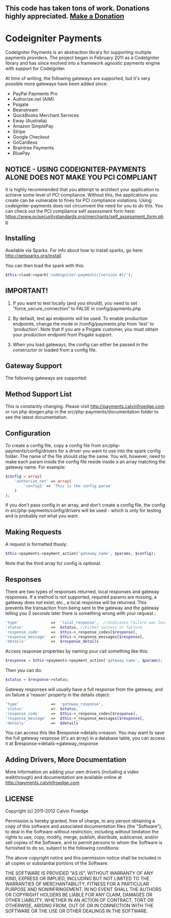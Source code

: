 ## This code has taken tons of work.  Donations highly appreciated.  [Make a Donation](https://www.paypal.com/cgi-bin/webscr?cmd=_s-xclick&hosted_button_id=TJMWX5E9GXS7S "Make a Donation to Codeigniter Payments")

# Codeigniter Payments

CodeIgniter Payments is an abstraction library for supporting multiple payments providers.  The project began in February 2011 as a CodeIgniter library and has since evolved into a framework agnostic payments engine with support for CodeIgniter.

At time of writing, the following gateways are supported, but it's very possible more gateways have been added since:

- PayPal Payments Pro
- Authorize.net (AIM)
- Psigate
- Beanstream
- QuickBooks Merchant Services
- Eway (Australia)
- Amazon SimplePay
- Stripe
- Google Checkout
- GoCardless
- Braintree Payments
- BluePay

## NOTICE - USING CODEIGNITER-PAYMENTS ALONE DOES NOT MAKE YOU PCI COMPLIANT

It is highly recommended that you attempt to architect your application to achieve some level of PCI compliance.  Without this, the applications you create can be vulnerable to fines for PCI compliance violations.  Using codeigniter-payments does not circumvent the need for you to do this.  You can check out the PCI compliance self assessment form here: https://www.pcisecuritystandards.org/merchants/self_assessment_form.php

## Installing

Available via Sparks.  For info about how to install sparks, go here: http://getsparks.org/install

You can then load the spark with this:

```php
$this->load->spark('codeigniter-payments/[version #]/');
```

## IMPORTANT!

1.  If you want to test locally (and you should), you need to set "force_secure_connection" to FALSE in config/payments.php

2.  By default, test api endpoints will be used.  To enable production endpoints, change the mode in /config/payments.php from 'test' to 'production'.  Note that if you are a Psigate customer, you must obtain your production endpoint from Psigate support.

3.  When you load gateways, the config can either be passed in the constructor or loaded from a config file.

## Gateway Support

The following gateways are supported:

## Method Support List

This is constantly changing.  Please visit http://payments.calvinfroedge.com or run php doxgen.php in the src/php-payments/documentation folder to see the latest documentation.

## Configuration

To create a config file, copy a config file from src/php-payments/config/drivers for a driver you want to use into the spark config folder.  The name of the file should stay the same.  You will, however, need to make each param inside the config file reside inside a an array matching the gateway name.  For example:

```php
$config = array(
	'authorize_net' => array(
		'config1' => 'This is the config param'
	)
);
```

If you don't pass config in an array, and don't create a config file, the config in src/php-payments/config/drivers will be used - which is only for testing and is probably not what you want.

## Making Requests
 
A request is formatted thusly:

```php
$this->payments->payment_action('gateway_name', $params, $config);
```

Note that the third array for config is optional. 

## Responses

There are two types of responses returned, local responses and gateway responses.  If a method is not supported, required params are missing, a gateway does not exist, etc., a local response will be returned.  This prevents the transaction from being sent to the gateway and the gateway telling you 3 seconds later there is something wrong with your request.:

```php
'type'				=>	'local_response',  //Indicates failure was local
'status' 			=>	$status, //Either success or failure
'response_code' 	=>	$this->_response_codes[$response], 
'response_message' 	=>	$this->_response_messages[$response],
'details'			=>	$response_details
```
Access response properties by naming your call something like this:

```php
$response = $this->payments->payment_action('gateway_name', $params); 
```

Then you can do:

```php
$status = $response->status;
```

Gateway responses will usually have a full response from the gateway, and on failure a 'reason' property in the details object:

```php
'type'				=>	'gateway_response',
'status' 			=>	$status, 
'response_code' 	=>	$this->_response_codes[$response], 
'response_message' 	=>	$this->_response_messages[$response],
'details'			=>	$details
```

You can access this like $response->details->reason.  You may want to save the full gateway response (it's an array) in a database table, you can access it at $response->details->gateway_response

## Adding Drivers, More Documentation

More information on adding your own drivers (including a video walkthrough) and documentation are available online at http://payments.calvinfroedge.com

## LICENSE

Copyright (c) 2011-2012 Calvin Froedge

Permission is hereby granted, free of charge, to any person obtaining a copy of this software and associated documentation files (the "Software"), to deal in the Software without restriction, including without limitation the rights to use, copy, modify, merge, publish, distribute, sublicense, and/or sell copies of the Software, and to permit persons to whom the Software is furnished to do so, subject to the following conditions:

The above copyright notice and this permission notice shall be included in all copies or substantial portions of the Software.

THE SOFTWARE IS PROVIDED "AS IS", WITHOUT WARRANTY OF ANY KIND, EXPRESS OR IMPLIED, INCLUDING BUT NOT LIMITED TO THE WARRANTIES OF MERCHANTABILITY, FITNESS FOR A PARTICULAR PURPOSE AND NONINFRINGEMENT. IN NO EVENT SHALL THE AUTHORS OR COPYRIGHT HOLDERS BE LIABLE FOR ANY CLAIM, DAMAGES OR OTHER LIABILITY, WHETHER IN AN ACTION OF CONTRACT, TORT OR OTHERWISE, ARISING FROM, OUT OF OR IN CONNECTION WITH THE SOFTWARE OR THE USE OR OTHER DEALINGS IN THE SOFTWARE.
